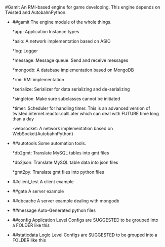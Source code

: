 #Gamit
An RMI-based engine for game developing.
This engine depends on Twisted and AutobahnPython.

* ##gamit
    The engine module of the whole things.

     *app: Application Instance types
     
     *asio: A network implementation based on ASIO
     
     *log: Logger
     
     *message: Message queue. Send and receive messages
     
     *mongodb: A database implementation based on MongoDB
     
     *rmi: RMI implementation
     
     *serialize: Serializer for data serializing and de-serializing
     
     *singleton: Make sure subclasses cannot be initiated
     
     *timer: Scheduler for handling timer.
             This is an advanced version of twisted.internet.reactor.callLater
             which can deal with FUTURE time long than a day
             
     -websocket: A network implementation based on WebSocket(AutobahnPython)
     
* ##autotools
    Some automation tools.

    *db2gmt: Translate MySQL tables into gmt files
    
    *db2json: Translate MySQL table data into json files
    
    *gmt2py: Translate gmt files into python files

* ##client_test
    A client example

* ##gate
    A server example

* ##dbcache
    A server example dealing with mongodb

* ##message
    Auto-Generated python files

* ##config
    Application Level Configs are SUGGESTED to be grouped into a FOLDER like this

* ##staticdata
    Logic Level Configs are SUGGESTED to be grouped into a FOLDER like this

